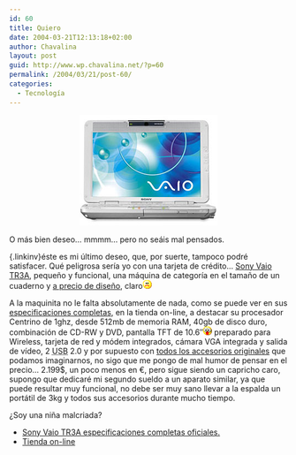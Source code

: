 ```yaml
---
id: 60
title: Quiero
date: 2004-03-21T12:13:18+02:00
author: Chavalina
layout: post
guid: http://www.wp.chavalina.net/?p=60
permalink: /2004/03/21/post-60/
categories:
  - Tecnología
---
```

<p align="center">
  <img src="/imagenes/fotos/vaio.jpg" width="250" height="200" alt="Vaio 10&prime;" />
</p>

O más bien deseo… mmmm… pero no seáis mal pensados.

[ <font color="#0000c0" class="negrita"></font>](mailto:redaccion@quesabesde.com){.linkinv}éste es mi último deseo, que, por suerte, tampoco podré satisfacer. Qué peligrosa sería yo con una tarjeta de crédito… <a href="http://www.vaio.net/models/notebooks/tr/details.html" target="_blank">Sony Vaio TR3A</a>, peque&ntilde;o y funcional, una máquina de categoría en el tama&ntilde;o de un cuaderno y <a href="http://www.sonystyle.com/is-bin/INTERSHOP.enfinity/eCS/Store/en/-/USD/SY_DisplayProductInformation-Start;sid=sou-hqq8nNa-4urhZAO0jeWsu7zYHoyLByY=?CategoryName=cpu_VAIONotebookComputers_TRSeries&#038;Dept=cpu&#038;TemplateName=item%2fsy_item_b&#038;ProductSKU=PCGTR3A" target="_blank">a precio de dise&ntilde;o</a>, claro![emo](/imagenes/emoticonos/triste.gif) 

A la maquinita no le falta absolutamente de nada, como se puede ver en sus <a href="http://www.sonystyle.com/is-bin/INTERSHOP.enfinity/eCS/Store/en/-/USD/SY_DisplayProductInformation-Start;sid=sou-hqq8nNa-4urhZAO0jeWsu7zYHoyLByY=?CategoryName=cpu_VAIONotebookComputers_TRSeries&#038;Dept=cpu&#038;TemplateName=item%2fsy_item_b&#038;ProductSKU=PCGTR3A" target="_blank">especificaciones completas</a>, en la tienda on-line, a destacar su procesador Centrino de 1ghz, desde 512mb de memoria  <span title="Random Access Memory" class="anotacion">RAM</span>, 40gb de disco duro, combinación de CD-RW y DVD, pantalla TFT de 10.6&prime;&prime;![emo](/imagenes/emoticonos/ojosaltones.gif) preparado para Wireless, tarjeta de red y módem integrados, cámara VGA integrada y salida de vídeo, 2 <span title="Universal Serial Bus" class="anotacion"><acronym title="Universal Serial Bus">USB</acronym> </span>2.0 y por supuesto con <a href="http://www.sonystyle.com/is-bin/INTERSHOP.enfinity/eCS/Store/en/-/USD/SY_DisplayProductInformation-Start;sid=sou-hqq8nNa-4urhZAO0jeWsu7zYHoyLByY=?CategoryName=cpu_VAIONotebookComputers_TRSeries&#038;Dept=cpu&#038;TemplateName=item/sy_item_c&#038;ProductSKU=PCGTR3A" target="_blank">todos los accesorios originales</a> que podamos imaginarnos, no sigo que me pongo de mal humor de pensar en el precio… 2.199$, un poco menos en &euro;, pero sigue siendo un capricho caro, supongo que dedicaré mi segundo sueldo a un aparato similar, ya que puede resultar muy funcional, no debe ser muy sano llevar a la espalda un portátil de 3kg y todos sus accesorios durante mucho tiempo. 

&iquest;Soy una ni&ntilde;a malcriada?

  * <a href="http://www.vaio.net/models/notebooks/tr/details.html" target="_blank">Sony Vaio TR3A especificaciones completas oficiales.</a>
  * <a href="http://www.sonystyle.com/is-bin/INTERSHOP.enfinity/eCS/Store/en/-/USD/SY_DisplayProductInformation-Start;sid=sou-hqq8nNa-4urhZAO0jeWsu7zYHoyLByY=?CategoryName=cpu_VAIONotebookComputers_TRSeries&#038;Dept=cpu&#038;TemplateName=item%2fsy_item_b&#038;ProductSKU=PCGTR3A" target="_blank">Tienda on-line</a>